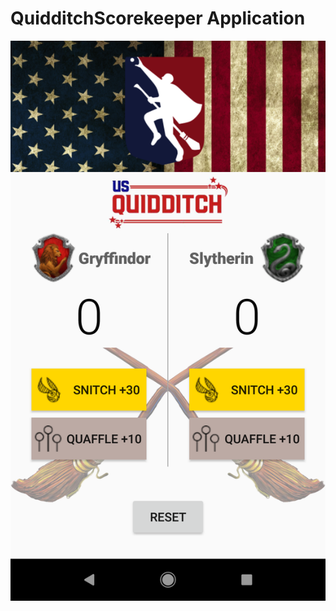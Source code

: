 # QuidditchScorekeeper Application

![alt text](https://github.com/hathaitornr/QuidditchScorekeeper/blob/master/Screenshot_1516497331.png)
